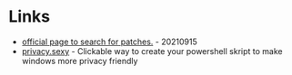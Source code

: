 # Links

* [official page to search for patches.](https://www.catalog.update.microsoft.com/) - 20210915
* [privacy.sexy](https://privacy.sexy/) - Clickable way to create your powershell skript to make windows more privacy friendly

